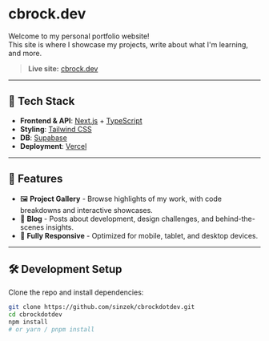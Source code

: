 # cbrock.dev

Welcome to my personal portfolio website!  
This site is where I showcase my projects, write about what I'm learning, and more.

> **Live site:** [cbrock.dev](https://cbrock.dev)

---

## 🚀 Tech Stack

-   **Frontend & API**: [Next.js](https://nextjs.org/) + [TypeScript](https://www.typescriptlang.org/)
-   **Styling**: [Tailwind CSS](https://tailwindcss.com/)
-   **DB**: [Supabase](https://supabase.com/)
-   **Deployment**: [Vercel](https://vercel.com/)

---

## 📁 Features

-   🖼️ **Project Gallery** - Browse highlights of my work, with code breakdowns and interactive showcases.
-   📓 **Blog** - Posts about development, design challenges, and behind-the-scenes insights.
-   📱 **Fully Responsive** - Optimized for mobile, tablet, and desktop devices.

---

## 🛠️ Development Setup

Clone the repo and install dependencies:

```bash
git clone https://github.com/sinzek/cbrockdotdev.git
cd cbrockdotdev
npm install
# or yarn / pnpm install
```
